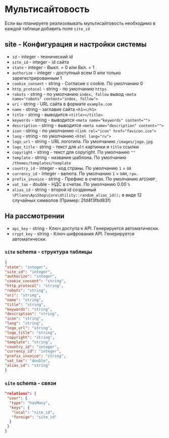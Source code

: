 # Мультисайтовость
Если вы планируете реализовывать мультисайтовость необходимо в каждой таблице добавить поле  `site_id`
## site - Конфигурация и настройки системы
- `id` - integer - технический id
- `site_id` - integer - id сайта
- `state` - integer - Выкл. = 0 или Вкл. = 1
- `authorize` - integer - доступный всем 0 или только зарегестрированным 1
- `cookie_consent` - string - Согласие с cookie. По умолчанию 0
- `http_protocol` - string - по умолчанию `https`
- `robots` - string - по умолчанию `index, follow` вывод `<meta name="robots" content="index, follow">`
- `uri` - string - URL сайта в формате `example.com`
- `name` - string - заглавие сайта `<h1></h1>`
- `title` - string - выводится `<title></title>`
- `keywords` - string - выводится `<meta name="keywords" content="">`
- `description` - string - выводится `<meta name="description" content="">`
- `icon` - string - по умолчанию `<link rel="icon" href="favicon.ico">`
- `lang` - string - по умолчанию `<html lang="ru">`
- `logo_url` - string - URL логотипа. По умолчанию `/images/jogo.jpg`
- `logo_title` - string - текст для `alt` картинки и `title` ссылки
- `copyright` - string - текст для copyright. По умолчанию `""`
- `template` - string - название шаблона. По умолчанию `/themes/templates/template`
- `country_id` - integer - код страны. По умолчанию `1` = `UA`
- `currency_id` - integer - валюта. По умолчанию `1` = `UAH`, `грн.`
- `prefix_invoice` - string - Префикс в счетах. По умолчанию `APISHOP_`
- `vat_tax` - double - НДС в счетах. По умолчанию 0.00 `%`
- `alias_id` - string - второй id созданный `\Pllano\ApiShop\Core\Utility::random_alias_id();` в виде 12 случайных символов (Пример: 2fd4f3fbd83f)
 
## На рассмотрении
- `api_key` - string - Ключ доступа к API. Генерируется автоматически.
- `crypt_key` - string - Ключ шифрования API. Генерируется автоматически.

### `site` schema - структура таблицы
```json
{
"state": "integer",
"site_id": "integer",
"authorize": "integer",
"cookie_consent": "string",
"http_protocol": "string",
"robots": "string",
"uri": "string",
"name": "string",
"title": "string",
"keywords": "string",
"description": "string",
"icon": "string",
"lang": "string",
"logo_url": "string",
"logo_title": "string",
"copyright": "string",
"template": "string",
"country_id": "integer",
"currency_id": "integer",
"prefix_invoice": "string",
"vat_tax": "double",
"alias_id": "string"
}
```
### `site` schema - связи
```json
"relations": {
 "user": {
  "type": "hasMany",
  "keys": {
   "local": "site_id",
   "foreign": "site_id"
  }
 }
}
```
